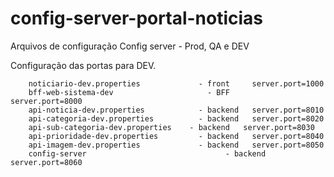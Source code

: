 # config-server-portal-noticias
Arquivos de configuração Config server - Prod, QA e DEV

Configuração das portas para DEV.

        noticiario-dev.properties 			  - front 	  server.port=1000
        bff-web-sistema-dev  	  			    - BFF		    server.port=8000
        api-noticia-dev.properties			  - backend   server.port=8010
        api-categoria-dev.properties		  - backend   server.port=8020
        api-sub-categoria-dev.properties	- backend   server.port=8030
        api-prioridade-dev.properties		  - backend   server.port=8040
        api-imagem-dev.properties 			  - backend	  server.port=8050
        config-server 						        - backend	  server.port=8060
